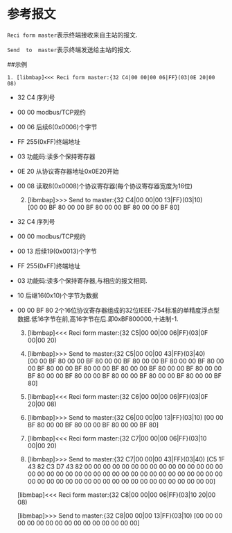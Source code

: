 参考报文
=======

`Reci form master`表示终端接收来自主站的报文.

`Send  to  master`表示终端发送给主站的报文.

##示例

	1. [libmbap]<<< Reci form master:{32 C4|00 00|00 06|FF}(03|0E 20|00 08)

* 32 C4 序列号
* 00 00 modbus/TCP规约
* 00 06 后续6(0x0006)个字节
* FF 255(0xFF)终端地址
* 03 功能码:读多个保持寄存器
* 0E 20 从协议寄存器地址0x0E20开始
* 00 08 读取8(0x0008)个协议寄存器(每个协议寄存器宽度为16位)

	2. [libmbap]>>> Send  to  master:{32 C4|00 00|00 13|FF}(03|10)	
		[00 00 BF 80 00 00 BF 80 00 00 BF 80 00 00 BF 80]

* 32 C4 序列号
* 00 00 modbus/TCP规约
* 00 13 后续19(0x0013)个字节
* FF 255(0xFF)终端地址
* 03 功能码:读多个保持寄存器,与相应的报文相同.
* 10 后继16(0x10)个字节为数据
* 00 00 BF 80 2个16位协议寄存器组成的32位IEEE-754标准的单精度浮点型数据.低16字节在前,高16字节在后.即0xBF800000,十进制-1.

	3. [libmbap]<<< Reci form master:{32 C5|00 00|00 06|FF}(03|0F 00|00 20)

	4. [libmbap]>>> Send  to  master:{32 C5|00 00|00 43|FF}(03|40)	
		[00 00 BF 80 00 00 BF 80 00 00 BF 80 00 00 BF 80 00 00 BF 
		80 00 00 BF 80 00 00 BF 80 00 00 BF 80 00 00 BF 80 00 00 BF 
		80 00 00 BF 80 00 00 BF 80 00 00 BF 80 00 00 BF 80 00 00 BF 80 00 00 BF 80]

	5. [libmbap]<<< Reci form master:{32 C6|00 00|00 06|FF}(03|0F 20|00 08)

	6. [libmbap]>>> Send  to  master:{32 C6|00 00|00 13|FF}(03|10)
		[00 00 BF 80 00 00 BF 80 00 00 BF 80 00 00 BF 80]

	7. [libmbap]<<< Reci form master:{32 C7|00 00|00 06|FF}(03|10 00|00 20)

	8. [libmbap]>>> Send  to  master:{32 C7|00 00|00 43|FF}(03|40)
		[C5 1F 43 82 C3 D7 43 82 00 00 00 00 00 00 00 00 00 
		00 00 00 00 00 00 00 00 00 00 00 00 00 00 00 00 00 00 
		00 00 00 00 00 00 00 00 00 00 00 00 00 00 00 00 00 00 
		00 00 00 00 00 00 00 00 00 00 00]

	[libmbap]<<< Reci form master:{32 C8|00 00|00 06|FF}(03|10 20|00 08)

	[libmbap]>>> Send  to  master:{32 C8|00 00|00 13|FF}(03|10)
		[00 00 00 00 00 00 00 00 00 00 00 00 00 00 00 00]
